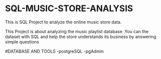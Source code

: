 # SQL-MUSIC-STORE-ANALYSIS

This is SQL Project to analyze the online music store data.

This Project is about analyzing the music playlist database .You can the dataset with SQL and 
help the store understands its business by answering simple questions

#DATABASE AND TOOLS
-postgreSQL 
-pgAdmin
